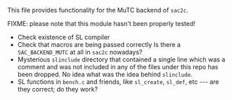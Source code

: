 This file provides functionality for the MuTC backend of `sac2c`.

FIXME: please note that this module hasn't been properly tested!

  * Check existence of SL compiler 
  * Check that macros are being passed correctly
    Is there a `SAC_BACKEND_MUTC` at all in `sac2c` nowadays?
  * Mysterious `slinclude` directory that contained a single line
    which was a comment and was not included in any of the files under
    this repo has been dropped.  No idea what was the idea behind
    `slinclude`.
  * SL functions in `bench.c` and friends, like `sl_create`, `sl_def`, etc
    --- are they correct; do they work?
